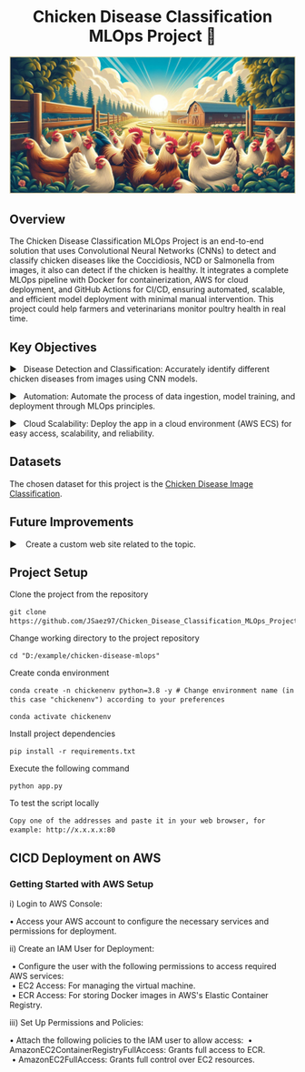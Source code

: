 <h1 align="center">Chicken Disease Classification MLOps Project 🐔</h1>

<p align="center">
  <img src="https://github.com/JSaez97/JSaez97/blob/assets/chicken_disease_banner.png" alt="Javier_Saez_Banner">
</p>

<h2 align="left">Overview</h2>

The Chicken Disease Classification MLOps Project is an end-to-end solution that uses Convolutional Neural Networks (CNNs) to detect and classify chicken diseases like the Coccidiosis, NCD or Salmonella from images, it also can detect if the chicken is healthy. It integrates a complete MLOps pipeline with Docker for containerization, AWS for cloud deployment, and GitHub Actions for CI/CD, ensuring automated, scalable, and efficient model deployment with minimal manual intervention. This project could help farmers and veterinarians monitor poultry health in real time.

<h2 align="left">Key Objectives</h2>

▶️  &nbsp;Disease Detection and Classification: Accurately identify different chicken diseases from images using CNN models.

▶️  &nbsp;Automation: Automate the process of data ingestion, model training, and deployment through MLOps principles.

▶️  &nbsp;Cloud Scalability: Deploy the app in a cloud environment (AWS ECS) for easy access, scalability, and reliability.

<h2 align="left">Datasets</h2>

The chosen dataset for this project is the [Chicken Disease Image Classification](https://www.kaggle.com/datasets/allandclive/chicken-disease-1).

<h2 align="left">Future Improvements</h2>

▶️  &nbsp; Create a custom web site related to the topic.

<h2 align="left">Project Setup</h2>

Clone the project from the repository
```
git clone https://github.com/JSaez97/Chicken_Disease_Classification_MLOps_Project.git
```
Change working directory to the project repository
```
cd "D:/example/chicken-disease-mlops"
```
Create conda environment
```
conda create -n chickenenv python=3.8 -y # Change environment name (in this case "chickenenv") according to your preferences
```
```
conda activate chickenenv
```
Install project dependencies
```
pip install -r requirements.txt
```
Execute the following command
```
python app.py
```
To test the script locally
```
Copy one of the addresses and paste it in your web browser, for example: http://x.x.x.x:80
```
<h2 align="left">CICD Deployment on AWS</h2>
<h3 align="left">Getting Started with AWS Setup</h3>
i) Login to AWS Console:

• Access your AWS account to configure the necessary services and permissions for deployment.

ii) Create an IAM User for Deployment:

&nbsp;• Configure the user with the following permissions to access required AWS services:\
  &nbsp;• EC2 Access: For managing the virtual machine.\
  &nbsp;• ECR Access: For storing Docker images in AWS's Elastic Container Registry.

iii) Set Up Permissions and Policies:

• Attach the following policies to the IAM user to allow access:
  &nbsp;• AmazonEC2ContainerRegistryFullAccess: Grants full access to ECR.\
  &nbsp;• AmazonEC2FullAccess: Grants full control over EC2 resources.

